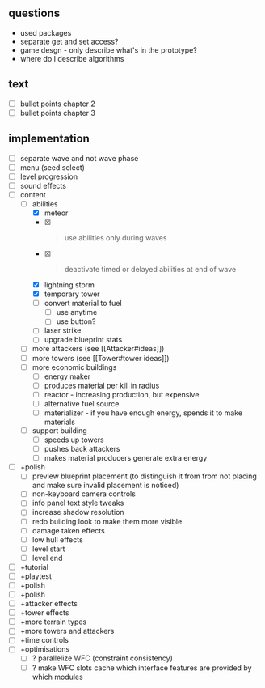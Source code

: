 ## questions
- used packages
- separate get and set access?
- game desgn - only describe what's in the prototype?
- where do I describe algorithms

## text
- [ ] bullet points chapter 2
- [ ] bullet points chapter 3
## implementation
- [ ] separate wave and not wave phase
- [ ] menu (seed select)
- [ ] level progression
- [ ] sound effects
- [ ] content
    - [ ] abilities
        - [x] meteor
        - [x] > use abilities only during waves
        - [x] > deactivate timed or delayed abilities at end of wave
        - [x] lightning storm
        - [x] temporary tower
        - [ ] convert material to fuel
            - [ ] use anytime
            - [ ] use button?
        - [ ] laser strike
        - [ ] upgrade blueprint stats
    - [ ] more attackers (see [[Attacker#ideas]])
    - [ ] more towers (see [[Tower#tower ideas]])
    - [ ] more economic buildings
        - [ ] energy maker
        - [ ] produces material per kill in radius
        - [ ] reactor - increasing production, but expensive
        - [ ] alternative fuel source
        - [ ] materializer - if you have enough energy, spends it to make materials
    - [ ] support building
        - [ ] speeds up towers
        - [ ] pushes back attackers
        - [ ] makes material producers generate extra energy
- [ ] +polish
    - [ ] preview blueprint placement (to distinguish it from from not placing and make sure invalid placement is noticed)
    - [ ] non-keyboard camera controls
    - [ ] info panel text style tweaks
    - [ ] increase shadow resolution
    - [ ] redo building look to make them more visible
    - [ ] damage taken effects
    - [ ] low hull effects
    - [ ] level start
    - [ ] level end
- [ ] +tutorial
- [ ] +playtest
- [ ] +polish
- [ ] +polish
- [ ] +attacker effects
- [ ] +tower effects
- [ ] +more terrain types
- [ ] +more towers and attackers
- [ ] +time controls
- [ ] +optimisations
    - [ ] ? parallelize WFC (constraint consistency)
    - [ ] ? make WFC slots cache which interface features are provided by which modules
